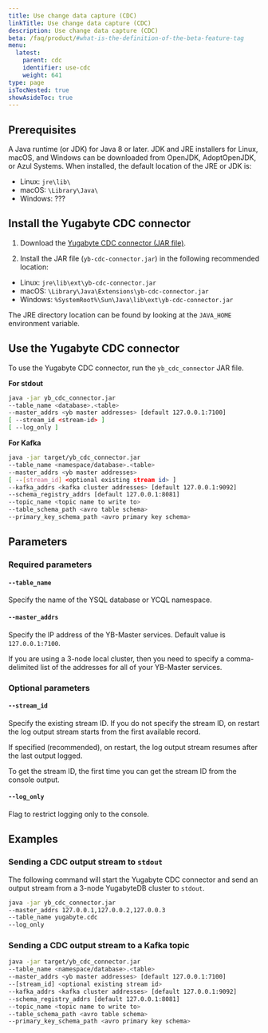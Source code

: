 ```yaml
---
title: Use change data capture (CDC)
linkTitle: Use change data capture (CDC)
description: Use change data capture (CDC)
beta: /faq/product/#what-is-the-definition-of-the-beta-feature-tag
menu:
  latest:
    parent: cdc
    identifier: use-cdc
    weight: 641
type: page
isTocNested: true
showAsideToc: true
---
```


## Prerequisites

A Java runtime (or JDK) for Java 8 or later. JDK and JRE installers for Linux, macOS, and Windows can be downloaded from OpenJDK, AdoptOpenJDK, or Azul Systems. When installed, the default location of the JRE or JDK is:

- Linux: `jre\lib\`
- macOS: `\Library\Java\`
- Windows: ???

## Install the Yugabyte CDC connector

1. Download the [Yugabyte CDC connector (JAR file)](https://github.com/yugabyte/yb-kafka-connector/blob/master/yb-cdc/yb-cdc-connector.jar).

2. Install the JAR file (`yb-cdc-connector.jar`) in the following recommended location:

- Linux: `jre\lib\ext\yb-cdc-connector.jar`
- macOS: `\Library\Java\Extensions\yb-cdc-connector.jar`
- Windows: `%SystemRoot%\Sun\Java\lib\ext\yb-cdc-connector.jar`

The JRE directory location can be found by looking at the `JAVA_HOME` environment variable.

## Use the Yugabyte CDC connector

To use the Yugabyte CDC connector, run the `yb_cdc_connector` JAR file.

**For stdout**

```bash
java -jar yb_cdc_connector.jar
--table_name <database>.<table>
--master_addrs <yb master addresses> [default 127.0.0.1:7100]
[ --stream_id <stream-id> ]
[ --log_only ]
```

**For Kafka**

```bash
java -jar target/yb_cdc_connector.jar
--table_name <namespace/database>.<table>
--master_addrs <yb master addresses>
[ --[stream_id] <optional existing stream id> ]
--kafka_addrs <kafka cluster addresses> [default 127.0.0.1:9092]
--schema_registry_addrs [default 127.0.0.1:8081]
--topic_name <topic name to write to>
--table_schema_path <avro table schema>
--primary_key_schema_path <avro primary key schema>
```

## Parameters

### Required parameters

#### `--table_name`

Specify the name of the YSQL database or YCQL namespace.

#### `--master_addrs`

Specify the IP address of the YB-Master services. Default value is `127.0.0.1:7100`.

If you are using a 3-node local cluster, then you need to specify a comma-delimited list of the addresses for all of your YB-Master services.

### Optional parameters

#### `--stream_id`

Specify the existing stream ID. If you do not specify the stream ID, on restart the log output stream starts from the first available record.

If specified (recommended), on restart, the log output stream resumes after the last output logged.

To get the stream ID, the first time you can get the stream ID from the console output.

#### `--log_only`

Flag to restrict logging only to the console.

## Examples

### Sending a CDC output stream to `stdout`

The following command will start the Yugabyte CDC connector and send an output stream from a 3-node YugabyteDB cluster to `stdout`.

```bash
java -jar yb_cdc_connector.jar
--master_addrs 127.0.0.1,127.0.0.2,127.0.0.3
--table_name yugabyte.cdc
--log_only
```

### Sending a CDC output stream to a Kafka topic

```bash
java -jar target/yb_cdc_connector.jar
--table_name <namespace/database>.<table>
--master_addrs <yb master addresses> [default 127.0.0.1:7100]
--[stream_id] <optional existing stream id>
--kafka_addrs <kafka cluster addresses> [default 127.0.0.1:9092]
--schema_registry_addrs [default 127.0.0.1:8081]
--topic_name <topic name to write to>
--table_schema_path <avro table schema>
--primary_key_schema_path <avro primary key schema>
```